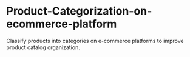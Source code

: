 # Product-Categorization-on-ecommerce-platform
Classify products into categories on e-commerce platforms to improve product catalog organization.
